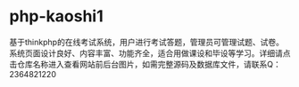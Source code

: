 # php-kaoshi1
基于thinkphp的在线考试系统，用户进行考试答题，管理员可管理试题、试卷。系统页面设计良好、内容丰富、功能齐全，适合用做课设和毕设等学习。详细请点击仓库名称进入查看网站前后台图片，如需完整源码及数据库文件，请联系Q：2364821220

